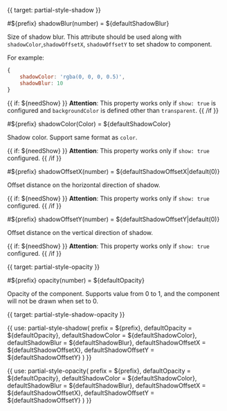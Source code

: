 
{{ target: partial-style-shadow }}

#${prefix} shadowBlur(number) = ${defaultShadowBlur}

Size of shadow blur. This attribute should be used along with `shadowColor`,`shadowOffsetX`, `shadowOffsetY` to set shadow to component.

For example:
```js
{
    shadowColor: 'rgba(0, 0, 0, 0.5)',
    shadowBlur: 10
}
```

{{ if: ${needShow} }}
**Attention**: This property works only if `show: true` is configured and `backgroundColor` is defined other than `transparent`.
{{ /if }}

#${prefix} shadowColor(Color) = ${defaultShadowColor}

Shadow color. Support same format as `color`.

{{ if: ${needShow} }}
**Attention**: This property works only if `show: true` configured.
{{ /if }}

#${prefix} shadowOffsetX(number) = ${defaultShadowOffsetX|default(0)}

Offset distance on the horizontal direction of shadow.

{{ if: ${needShow} }}
**Attention**: This property works only if `show: true` configured.
{{ /if }}

#${prefix} shadowOffsetY(number) = ${defaultShadowOffsetY|default(0)}

Offset distance on the vertical direction of shadow.

{{ if: ${needShow} }}
**Attention**: This property works only if `show: true` configured.
{{ /if }}



{{ target: partial-style-opacity }}

#${prefix} opacity(number) = ${defaultOpacity}

Opacity of the component. Supports value from 0 to 1, and the component will not be drawn when set to 0.



{{ target: partial-style-shadow-opacity }}

{{ use: partial-style-shadow(
    prefix = ${prefix},
    defaultOpacity = ${defaultOpacity},
    defaultShadowColor = ${defaultShadowColor},
    defaultShadowBlur = ${defaultShadowBlur},
    defaultShadowOffsetX = ${defaultShadowOffsetX},
    defaultShadowOffsetY = ${defaultShadowOffsetY}
) }}

{{ use: partial-style-opacity(
    prefix = ${prefix},
    defaultOpacity = ${defaultOpacity},
    defaultShadowColor = ${defaultShadowColor},
    defaultShadowBlur = ${defaultShadowBlur},
    defaultShadowOffsetX = ${defaultShadowOffsetX},
    defaultShadowOffsetY = ${defaultShadowOffsetY}
) }}

